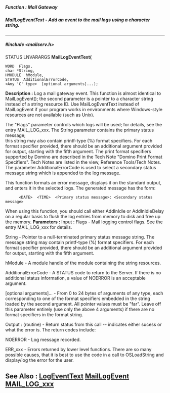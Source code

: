 ##### Function : Mail Gateway
##### MailLogEventText - Add an event to the mail logs using a character string.
---
##### #include <mailserv.h>
STATUS LNVARARGS **MailLogEventText(**

	WORD  Flags,
	char *String,
	HMODULE  hModule,
	STATUS  AdditionalErrorCode,
	<Any 'C' type>  [optional arguments]...);
**Description :**
Log a mail gateway event.  This function is almost identical to 
MailLogEvent();  the second parameter is a pointer to a character string 
instead of a string resource ID.  Use MailLogEventText instead of MailLogEvent 
if your program works in environments where Windows-style resources are not 
available (such as Unix).

The "Flags" parameter controls which logs will be used;  for details, see the 
entry MAIL_LOG_xxx.  The String parameter contains the primary status message;  
this string may also contain printf-type (%) format specifiers.  For each 
format specifier provided, there should be an additional argument provided for 
output, starting with the fifth argument.  The print format specifiers 
supported by Domino are described in the Tech Note "Domino Print Format 
Specifiers".  Tech Notes are listed in the view, Reference Tools/Tech Notes.  
The parameter AdditionalErrorCode is used to select a secondary status message 
string which is appended to the log message.

This function formats an error message, displays it on the standard output, and 
enters it in the selected logs.  The generated message has the form:
 
          <DATE>  <TIME>  <Primary status message>: <Secondary status message>

When using this function, you should call either AddInIdle or AddInIdleDelay on 
a regular basis to flush the log entries from memory to disk and free up the 
memory.
**Parameters :**
Input :
Flags  -  Mail logging control flags.  See the entry MAIL_LOG_xxx for details.

String  -  Pointer to a null-terminated primary status message string.  The message string may contain printf-type (%) format specifiers.  For each format specifier provided, there should be an additional argument provided for output, starting with the fifth argument.

hModule  -  A module handle of the module containing the string resources.

AdditionalErrorCode  -  A STATUS code to return to the Server.  If there is no additional status information, a value of NOERROR is an acceptable argument.

[optional arguments]...  -  From 0 to 24 bytes of arguments of any type, each corresponding to one of the format specifiers embedded in the string loaded by the second argument.  All pointer values must be "far".  Leave off this parameter entirely (use only the above 4 arguments) if there are no format specifiers in the format string.

Output :
(routine)  -  Return status from this call -- indicates either sucess or what the error is. The return codes include:

NOERROR - Log message recorded.

ERR_xxx - Errors returned by lower level functions.  There are so many possible causes, that it is best to use the code in a call to OSLoadString and display/log the error for the user. 


**See Also :**
[LogEventText](D:/md_files/LogEventText.md)
[MailLogEvent](D:/md_files/MailLogEvent.md)
[MAIL_LOG_xxx](D:/md_files/MAIL_LOG_xxx.md)
---
